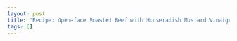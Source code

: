 ```yaml
---
layout: post
title: 'Recipe: Open-face Roasted Beef with Horseradish Mustard Vinaigrette'
tags: []
---
```


<p>
</p>
